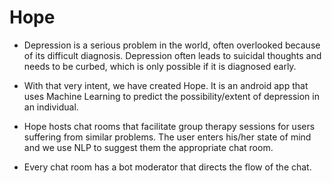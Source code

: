 # Hope

* Depression is a serious problem in the world, often overlooked because of its difficult diagnosis. Depression often leads to suicidal thoughts and needs to be curbed, which is only possible if it is diagnosed early. 

* With that very intent, we have created Hope. It is an android app that uses Machine Learning to predict the possibility/extent of depression in an individual.

* Hope hosts chat rooms that facilitate group therapy sessions for users suffering from similar problems. The user enters
his/her state of mind and we use NLP to suggest them the appropriate chat room.

* Every chat room has a bot moderator that directs the flow of the chat.


